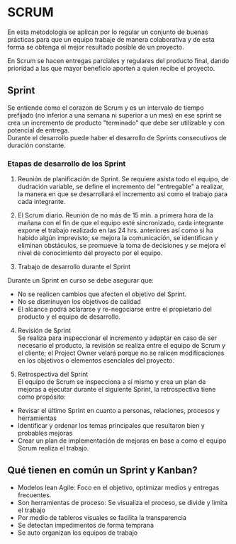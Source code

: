 # SCRUM

En esta metodología se aplican por lo regular un conjunto de buenas  prácticas para que un equipo trabaje de manera colaborativa y de esta forma se obtenga el mejor resultado posible de un proyecto.  

En Scrum se hacen entregas parciales y regulares del producto final, dando prioridad a las que mayor beneficio aporten a quien recibe el proyecto.   


## Sprint

Se entiende como el corazon de Scrum y es un intervalo de tiempo prefijado (no inferior a una semana ni superior a un mes) en ese sprint se crea un incremento  de producto "terminado" que debe ser utilizable y con potencial de entrega.  
Durante el desarrollo puede haber el desarrollo de Sprints consecutivos de 
duración constante.

### Etapas de desarrollo de los Sprint

1. Reunión de planificación de Sprint. Se requiere asista todo el equipo, de dudración variable, se define el incremento del "entregable" a realizar, la 
manera en que se desarrollará el incremento así como el trabajo para cada integrante.  

2. El Scrum diario. Reunión de no más de 15 min. a primera hora de la mañana 
con el fin de que el equipo esté sincronizado, cada integrante expone el trabajo  realizado en las 24 hrs. anteriores así como si ha habido algún imprevisto; se mejora la comunicación, se identifican y eliminan obstáculos, se promueve 
la toma de decisiones y se mejora el nivel de conocimiento del proyecto por el 
equipo.

3. Trabajo de desarrollo durante el Sprint

Durante un Sprint en curso se debe asegurar que:

* No se realicen cambios que afecten el objetivo del Sprint.
* No se disminuyen los objetivos de calidad
* El alcance podrá aclararse y re-negociarse entre el propietario del producto y  el equipo de desarrollo.

4. Revisión de Sprint  
Se realiza para inspeccionar el incremento y adaptar en caso de ser necesario el  producto, la revisión se realiza entre el equipo de Scrum y el cliente; el Project Owner velará porque no se ralicen modificaciones en los objetivos o elementos esenciales del proyecto.

5. Retrospectiva del Sprint  
El equipo de Scrum se inspecciona a sí mismo y crea un plan de mejoras a ejecutar  durante el siguiente Sprint, la retrospectiva tiene como propósito:

* Revisar el último Sprint en cuanto a personas, relaciones, procesos y herramientas  
* Identificar y ordenar los temas principales que resultaron bien y probables mejoras
* Crear un plan de implementación de mejoras en base a como el equipo Scrum 
realiza el trabajo.  


## Qué tienen en común un Sprint y Kanban?

* Modelos lean Agile: Foco en el objetivo, optimizar medios y entregas frecuentes.
* Son herramientas de proceso: Se visualiza el proceso, se divide y limita el trabajo
* Por medio de tableros visuales se facilita la transparencia
* Se detectan impedimentos de forma temprana
* Se auto organizan los equipos de trabajo
